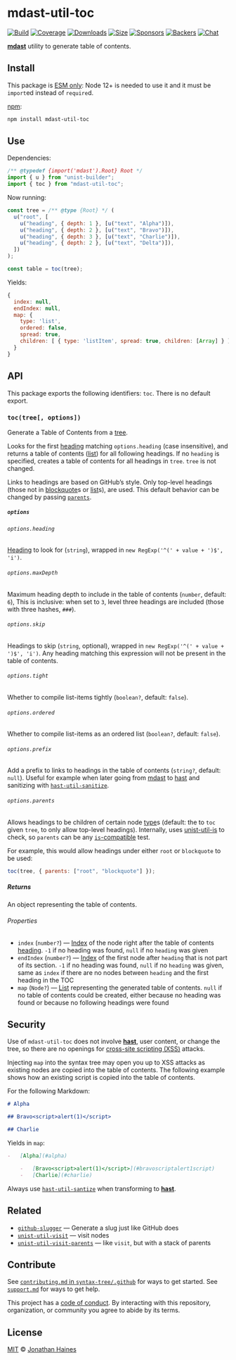 # mdast-util-toc

[![Build][build-badge]][build] [![Coverage][coverage-badge]][coverage]
[![Downloads][downloads-badge]][downloads] [![Size][size-badge]][size]
[![Sponsors][sponsors-badge]][collective]
[![Backers][backers-badge]][collective] [![Chat][chat-badge]][chat]

[**mdast**][mdast] utility to generate table of contents.

## Install

This package is
[ESM only](https://gist.github.com/sindresorhus/a39789f98801d908bbc7ff3ecc99d99c):
Node 12+ is needed to use it and it must be `import`ed instead of `require`d.

[npm][npm]:

```sh
npm install mdast-util-toc
```

## Use

Dependencies:

```javascript
/** @typedef {import('mdast').Root} Root */
import { u } from "unist-builder";
import { toc } from "mdast-util-toc";
```

Now running:

```javascript
const tree = /** @type {Root} */ (
  u("root", [
    u("heading", { depth: 1 }, [u("text", "Alpha")]),
    u("heading", { depth: 2 }, [u("text", "Bravo")]),
    u("heading", { depth: 3 }, [u("text", "Charlie")]),
    u("heading", { depth: 2 }, [u("text", "Delta")]),
  ])
);

const table = toc(tree);
```

Yields:

```javascript
{
  index: null,
  endIndex: null,
  map: {
    type: 'list',
    ordered: false,
    spread: true,
    children: [ { type: 'listItem', spread: true, children: [Array] } ]
  }
}
```

## API

This package exports the following identifiers: `toc`. There is no default
export.

### `toc(tree[, options])`

Generate a Table of Contents from a [tree][tree].

Looks for the first [heading][heading] matching `options.heading` (case
insensitive), and returns a table of contents ([list][list]) for all following
headings. If no `heading` is specified, creates a table of contents for all
headings in `tree`. `tree` is not changed.

Links to headings are based on GitHub’s style. Only top-level headings (those
not in [blockquote][blockquote]s or [list][list]s), are used. This default
behavior can be changed by passing [`parents`][parents].

##### `options`

###### `options.heading`

[Heading][Heading] to look for (`string`), wrapped in
`new RegExp('^(' + value + ')$', 'i')`.

###### `options.maxDepth`

Maximum heading depth to include in the table of contents (`number`, default:
`6`), This is inclusive: when set to `3`, level three headings are included
(those with three hashes, `###`).

###### `options.skip`

Headings to skip (`string`, optional), wrapped in
`new RegExp('^(' + value + ')$', 'i')`. Any heading matching this expression
will not be present in the table of contents.

###### `options.tight`

Whether to compile list-items tightly (`boolean?`, default: `false`).

###### `options.ordered`

Whether to compile list-items as an ordered list (`boolean?`, default: `false`).

###### `options.prefix`

Add a prefix to links to headings in the table of contents (`string?`, default:
`null`). Useful for example when later going from [mdast][mdast] to [hast][hast]
and sanitizing with [`hast-util-sanitize`][sanitize].

###### `options.parents`

Allows headings to be children of certain node [type][type]s (default: the to
`toc` given `tree`, to only allow top-level headings). Internally, uses
[unist-util-is][is] to check, so `parents` can be any [`is`-compatible][is]
test.

For example, this would allow headings under either `root` or `blockquote` to be
used:

```js
toc(tree, { parents: ["root", "blockquote"] });
```

##### Returns

An object representing the table of contents.

###### Properties

- `index` (`number?`) — [Index][Index] of the node right after the table of
  contents [heading][heading]. `-1` if no heading was found, `null` if no
  `heading` was given
- `endIndex` (`number?`) — [Index][Index] of the first node after `heading` that
  is not part of its section. `-1` if no heading was found, `null` if no
  `heading` was given, same as `index` if there are no nodes between `heading`
  and the first heading in the TOC
- `map` (`Node?`) — [List][List] representing the generated table of contents.
  `null` if no table of contents could be created, either because no heading was
  found or because no following headings were found

## Security

Use of `mdast-util-toc` does not involve [**hast**][hast], user content, or
change the tree, so there are no openings for [cross-site scripting (XSS)][xss]
attacks.

Injecting `map` into the syntax tree may open you up to XSS attacks as existing
nodes are copied into the table of contents. The following example shows how an
existing script is copied into the table of contents.

For the following Markdown:

```markdown
# Alpha

## Bravo<script>alert(1)</script>

## Charlie
```

Yields in `map`:

```markdown
-   [Alpha](#alpha)

    -   [Bravo<script>alert(1)</script>](#bravoscriptalert1script)
    -   [Charlie](#charlie)
```

Always use [`hast-util-santize`][sanitize] when transforming to
[**hast**][hast].

## Related

- [`github-slugger`](https://github.com/Flet/github-slugger) — Generate a slug
  just like GitHub does
- [`unist-util-visit`](https://github.com/syntax-tree/unist-util-visit) — visit
  nodes
- [`unist-util-visit-parents`](https://github.com/syntax-tree/unist-util-visit-parents)
  — like `visit`, but with a stack of parents

## Contribute

See [`contributing.md` in `syntax-tree/.github`][contributing] for ways to get
started. See [`support.md`][support] for ways to get help.

This project has a [code of conduct][coc]. By interacting with this repository,
organization, or community you agree to abide by its terms.

## License

[MIT][license] © [Jonathan Haines][author]

<!-- Definitions -->

[build-badge]: https://github.com/syntax-tree/mdast-util-toc/workflows/main/badge.svg
[build]: https://github.com/syntax-tree/mdast-util-toc/actions
[coverage-badge]: https://img.shields.io/codecov/c/github/syntax-tree/mdast-util-toc.svg
[coverage]: https://codecov.io/github/syntax-tree/mdast-util-toc
[downloads-badge]: https://img.shields.io/npm/dm/mdast-util-toc.svg
[downloads]: https://www.npmjs.com/package/mdast-util-toc
[size-badge]: https://img.shields.io/bundlephobia/minzip/mdast-util-toc.svg
[size]: https://bundlephobia.com/result?p=mdast-util-toc
[sponsors-badge]: https://opencollective.com/unified/sponsors/badge.svg
[backers-badge]: https://opencollective.com/unified/backers/badge.svg
[collective]: https://opencollective.com/unified
[chat-badge]: https://img.shields.io/badge/chat-discussions-success.svg
[chat]: https://github.com/syntax-tree/unist/discussions
[npm]: https://docs.npmjs.com/cli/install
[license]: license
[author]: https://barrythepenguin.github.io
[contributing]: https://github.com/syntax-tree/.github/blob/HEAD/contributing.md
[support]: https://github.com/syntax-tree/.github/blob/HEAD/support.md
[coc]: https://github.com/syntax-tree/.github/blob/HEAD/code-of-conduct.md
[mdast]: https://github.com/syntax-tree/mdast
[hast]: https://github.com/syntax-tree/hast
[sanitize]: https://github.com/syntax-tree/hast-util-sanitize
[is]: https://github.com/syntax-tree/unist-util-is
[tree]: https://github.com/syntax-tree/unist#tree
[type]: https://github.com/syntax-tree/unist#type
[index]: https://github.com/syntax-tree/unist#index
[heading]: https://github.com/syntax-tree/mdast#heading
[list]: https://github.com/syntax-tree/mdast#list
[blockquote]: https://github.com/syntax-tree/mdast#blockquote
[parents]: #optionsparents
[xss]: https://en.wikipedia.org/wiki/Cross-site_scripting
